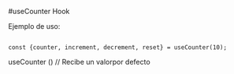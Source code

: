 #useCounter Hook

Ejemplo de uso:

```

const {counter, increment, decrement, reset} = useCounter(10);

```

useCounter () // Recibe un valorpor defecto